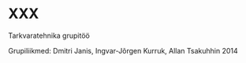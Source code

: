 XXX
===

Tarkvaratehnika grupitöö

Grupiliikmed: Dmitri Janis, Ingvar-Jõrgen Kurruk, Allan Tsakuhhin
2014
